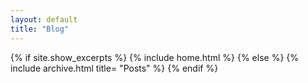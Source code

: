 ```yaml
---
layout: default
title: "Blog"
---
```


{% if site.show_excerpts %}
  {% include home.html %}
{% else %}
  {% include archive.html title= "Posts" %}
{% endif %}
